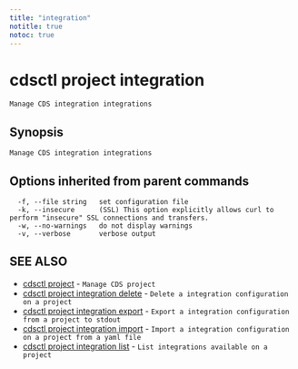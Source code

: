 ```yaml
---
title: "integration"
notitle: true
notoc: true
---
```

# cdsctl project integration

`Manage CDS integration integrations`

## Synopsis

`Manage CDS integration integrations`

## Options inherited from parent commands

```
  -f, --file string   set configuration file
  -k, --insecure      (SSL) This option explicitly allows curl to perform "insecure" SSL connections and transfers.
  -w, --no-warnings   do not display warnings
  -v, --verbose       verbose output
```

## SEE ALSO

* [cdsctl project](/docs/components/cdsctl/project/)	 - `Manage CDS project`
* [cdsctl project integration delete](/docs/components/cdsctl/project/integration/delete/)	 - `Delete a integration configuration on a project`
* [cdsctl project integration export](/docs/components/cdsctl/project/integration/export/)	 - `Export a integration configuration from a project to stdout`
* [cdsctl project integration import](/docs/components/cdsctl/project/integration/import/)	 - `Import a integration configuration on a project from a yaml file`
* [cdsctl project integration list](/docs/components/cdsctl/project/integration/list/)	 - `List integrations available on a project`

